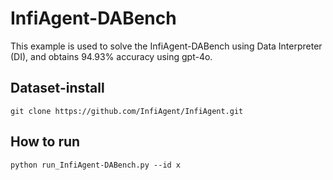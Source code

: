 # InfiAgent-DABench
This example is used to solve the InfiAgent-DABench using Data Interpreter (DI), and obtains 94.93% accuracy using gpt-4o.

## Dataset-install
```
git clone https://github.com/InfiAgent/InfiAgent.git
```
## How to run
```
python run_InfiAgent-DABench.py --id x
```